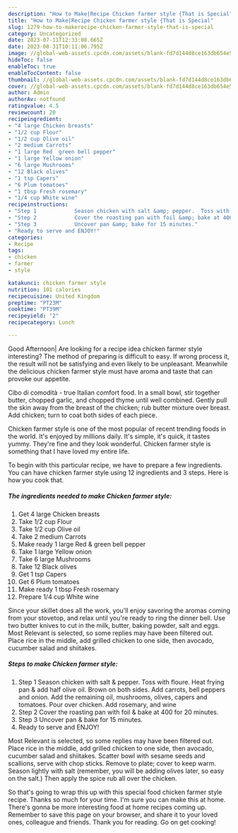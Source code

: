 ```yaml
---
description: "How to Make|Recipe Chicken farmer style {That is Special"
title: "How to Make|Recipe Chicken farmer style {That is Special"
slug: 1279-how-to-makerecipe-chicken-farmer-style-that-is-special
category: Uncategorized
date: 2023-07-11T12:33:08.665Z
date: 2023-08-31T10:11:06.795Z
image: //global-web-assets.cpcdn.com/assets/blank-fd7d144d8ce163db654e5a02c40b08a2775adb7897d16e4062681dc7e1b2800f.png
hideToc: false
enableToc: true
enableTocContent: false
thumbnail: //global-web-assets.cpcdn.com/assets/blank-fd7d144d8ce163db654e5a02c40b08a2775adb7897d16e4062681dc7e1b2800f.png
cover: //global-web-assets.cpcdn.com/assets/blank-fd7d144d8ce163db654e5a02c40b08a2775adb7897d16e4062681dc7e1b2800f.png
author: Admin
authorAv: notfound
ratingvalue: 4.5
reviewcount: 20
recipeingredient:
- "4 large Chicken breasts"
- "1/2 cup Flour"
- "1/2 cup Olive oil"
- "2 medium Carrots"
- "1 large Red  green bell pepper"
- "1 large Yellow onion"
- "6 large Mushrooms"
- "12 Black olives"
- "1 tsp Capers"
- "6 Plum tomatoes"
- "1 tbsp Fresh rosemary"
- "1/4 cup White wine"
recipeinstructions:
- "Step 1            Season chicken with salt &amp; pepper.  Toss with floure.  Heat frying pan &amp; add half olive oil.  Brown on both sides.  Add carrots, bell peppers and onion.  Add the remaining oil, mushrooms, olives, capers and tomatoes.  Pour over chicken. Add rosemary, and wine"
- "Step 2            Cover the roasting pan with foil &amp; bake at 400 for 20 minutes."
- "Step 3            Uncover pan &amp; bake for 15 minutes."
- "Ready to serve and ENJOY!"
categories:
- Recipe
tags:
- chicken
- farmer
- style

katakunci: chicken farmer style 
nutrition: 101 calories
recipecuisine: United Kingdom
preptime: "PT23M"
cooktime: "PT39M"
recipeyield: "2"
recipecategory: Lunch

---
```



Good Afternoon| Are looking for a recipe idea chicken farmer style interesting? The method of preparing is difficult to easy. If wrong process it, the result will not be satisfying and even likely to be unpleasant. Meanwhile the delicious chicken farmer style must have aroma and taste that can provoke our appetite.





Cibo di comodità - true Italian comfort food. In a small bowl, stir together butter, chopped garlic, and chopped thyme until well combined. Gently pull the skin away from the breast of the chicken; rub butter mixture over breast. Add chicken; turn to coat both sides of each piece.

Chicken farmer style is one of the most popular of recent trending foods in the world. It's enjoyed by millions daily. It's simple, it's quick, it tastes yummy. They're fine and they look wonderful. Chicken farmer style is something that I have loved my entire life.


To begin with this particular recipe, we have to prepare a few ingredients. You can have chicken farmer style using 12 ingredients and 3 steps. Here is how you cook that.

<!--inarticleads1-->

##### The ingredients needed to make Chicken farmer style:

1. Get 4 large Chicken breasts
1. Take 1/2 cup Flour
1. Take 1/2 cup Olive oil
1. Take 2 medium Carrots
1. Make ready 1 large Red &amp; green bell pepper
1. Take 1 large Yellow onion
1. Take 6 large Mushrooms
1. Take 12 Black olives
1. Get 1 tsp Capers
1. Get 6 Plum tomatoes
1. Make ready 1 tbsp Fresh rosemary
1. Prepare 1/4 cup White wine


Since your skillet does all the work, you&#39;ll enjoy savoring the aromas coming from your stovetop, and relax until you&#39;re ready to ring the dinner bell. Use two butter knives to cut in the milk, butter, baking powder, salt and eggs. Most Relevant is selected, so some replies may have been filtered out. Place rice in the middle, add grilled chicken to one side, then avocado, cucumber salad and shiitakes. 

<!--inarticleads2-->

##### Steps to make Chicken farmer style:

1. Step 1            Season chicken with salt &amp; pepper.  Toss with floure.  Heat frying pan &amp; add half olive oil.  Brown on both sides.  Add carrots, bell peppers and onion.  Add the remaining oil, mushrooms, olives, capers and tomatoes.  Pour over chicken. Add rosemary, and wine
1. Step 2            Cover the roasting pan with foil &amp; bake at 400 for 20 minutes.
1. Step 3            Uncover pan &amp; bake for 15 minutes.
1. Ready to serve and ENJOY!

Most Relevant is selected, so some replies may have been filtered out. Place rice in the middle, add grilled chicken to one side, then avocado, cucumber salad and shiitakes. Scatter bowl with sesame seeds and scallions, serve with chop sticks. Remove to plate; cover to keep warm. Season lightly with salt (remember, you will be adding olives later, so easy on the salt.) Then apply the spice rub all over the chicken. 

So that's going to wrap this up with this special food chicken farmer style recipe. Thanks so much for your time. I'm sure you can make this at home. There's gonna be more interesting food at home recipes coming up. Remember to save this page on your browser, and share it to your loved ones, colleague and friends. Thank you for reading. Go on get cooking!
